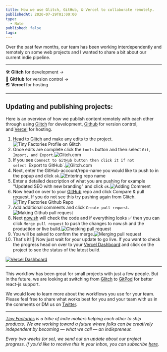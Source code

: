 ```yaml
---
title: How we use Glitch, GitHub, & Vercel to collaborate remotely.
publishedAt: 2020-07-29T01:00:00
type:
  - Note
published: false
tags:
---
```

Over the past few months, our team has been working interdependently and remotely on some web projects and I wanted to share a bit about our current indie pipeline.

---

🛠 **Glitch** for development →  
📂 **GitHub** for version control →  
🌏 **Vercel** for hosting

---

## [](https://dev.to/gndclouds/how-we-use-glitch-github-vercel-to-collaborate-remotely-14k5#updating-and-publishing-projects)Updating and publishing projects:

Here is an overview of how we publish content remotely with each other through using [Glitch](https://glitch.com/) for development, [Github](https://glitch.com/) for version control, and [Vercel](https://vercel/) for hosting.

1. Head to [Glitch](https://glitch.com/@tinyfactories) and make any edits to the project.![Tiny Factories Profile on Glitch](https://res.cloudinary.com/practicaldev/image/fetch/s--IF4d8Rfs--/c_limit%2Cf_auto%2Cfl_progressive%2Cq_auto%2Cw_880/https://dev-to-uploads.s3.amazonaws.com/i/2tlxk3ehh4rkkvos2qbn.png)
2. Once edits are complete click the `tools` button and then select `Git, Import, and Export`.![Glitch.com](https://res.cloudinary.com/practicaldev/image/fetch/s--mxcpQAlk--/c_limit%2Cf_auto%2Cfl_progressive%2Cq_auto%2Cw_880/https://dev-to-uploads.s3.amazonaws.com/i/kogj5ro2s5za1w8uqxcj.png)
3. If you see `Connect to GitHub button then click it if not select `Export to GitHub`.![Glitch.com](https://res.cloudinary.com/practicaldev/image/fetch/s--mvga0k8N--/c_limit%2Cf_auto%2Cfl_progressive%2Cq_auto%2Cw_880/https://dev-to-uploads.s3.amazonaws.com/i/r2s4x39uijft9hah6asz.png)
4. Next, enter the GitHub-account/repo-name you would like to push to in the popup and click `ok`.![Entering repo name](https://res.cloudinary.com/practicaldev/image/fetch/s--WDi8Qcol--/c_limit%2Cf_auto%2Cfl_progressive%2Cq_auto%2Cw_880/https://dev-to-uploads.s3.amazonaws.com/i/zid0cnt7jl7dejs219yo.png)
5. Enter a detailed description of what you are pushing for example "Updated SEO with new branding" and click `ok`.![Adding Comment](https://res.cloudinary.com/practicaldev/image/fetch/s--9PNSzHbt--/c_limit%2Cf_auto%2Cfl_progressive%2Cq_auto%2Cw_880/https://dev-to-uploads.s3.amazonaws.com/i/jc0jngezu0z1jnqggugw.png)
6. Now head on over to your [GitHub](https://github.com/tiny-factories) repo and click Compare & pull request. If you do not see this try pushing again from Glitch.![Tiny Factories Github Repo](https://res.cloudinary.com/practicaldev/image/fetch/s--zQGUfOrm--/c_limit%2Cf_auto%2Cfl_progressive%2Cq_auto%2Cw_880/https://dev-to-uploads.s3.amazonaws.com/i/4puvjgyfkz7m2r37gi4r.png)
7. Add additional comments and click `Create pull request`.![Making Github pull request](https://res.cloudinary.com/practicaldev/image/fetch/s--MjjRK6hZ--/c_limit%2Cf_auto%2Cfl_progressive%2Cq_auto%2Cw_880/https://dev-to-uploads.s3.amazonaws.com/i/pvfr2xcpe3xib9xhjdw8.png)
8. Next [now.sh](http://now.sh/) will check the code and if everything looks ✅ then you can click `Merge pull request` to push the changes to now.sh and the production or live build.![Checking pull request](https://res.cloudinary.com/practicaldev/image/fetch/s--F3GEqWT3--/c_limit%2Cf_auto%2Cfl_progressive%2Cq_auto%2Cw_880/https://dev-to-uploads.s3.amazonaws.com/i/hq97z18y7xxg3s10muwp.png)
9. You will be asked to confirm the merge.![Merging pull request](https://res.cloudinary.com/practicaldev/image/fetch/s--MDiGU_aL--/c_limit%2Cf_auto%2Cfl_progressive%2Cq_auto%2Cw_880/https://dev-to-uploads.s3.amazonaws.com/i/n8q8esdfqm6zg7vca41d.png)
10. That's it! 🎉 Now just wait for your update to go live. If you want to check the progress head on over to your [Vercel Dashboard](https://vercel/tiny-factories/tinyfactories) and click on the project to see the status of the latest build.

[![Vercel Dashboard](https://res.cloudinary.com/practicaldev/image/fetch/s--nbCGrz6Y--/c_limit%2Cf_auto%2Cfl_progressive%2Cq_auto%2Cw_880/https://dev-to-uploads.s3.amazonaws.com/i/wwz7lerlq3hefy4c9ahi.png)](https://res.cloudinary.com/practicaldev/image/fetch/s--nbCGrz6Y--/c_limit%2Cf_auto%2Cfl_progressive%2Cq_auto%2Cw_880/https://dev-to-uploads.s3.amazonaws.com/i/wwz7lerlq3hefy4c9ahi.png)

---

This workflow has been great for small projects with just a few people. But in the future, we are looking at switching from [Glitch](https://glitch.com/) to [GitPod](https://www.gitpod.io/) for better react-js support.

We would love to learn more about the workflows you use for your team. Please feel free to share what works best for you and your team with us in the comments or DM us on [Twitter](https://twitter.com/tiny_factories).

---

_[Tiny Factories](https://tinyfactories.space/) is a tribe of indie makers helping each other to ship products. We are working toward a future where folks can be creatively independent by becoming — what we call — an indiepreneur._

_Every two weeks (or so), we send out an update about our project progress. If you’d like to receive this in your inbox, you can subscribe [here](https://tinyletter.com/tiny_factories)._